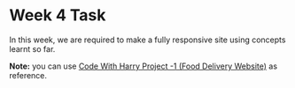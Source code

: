 # Week 4 Task

In this week, we are required to make a fully responsive site using concepts learnt so far.

**Note:** you can use [Code With Harry Project -1 (Food Delivery Website)](https://www.youtube.com/watch?v=Sj5NX_br5WY&list=PLu0W_9lII9agiCUZYRsvtGTXdxkzPyItg) as reference. 